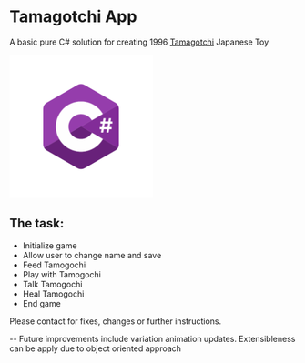 # Tamagotchi App

<p>A basic pure C# solution for creating 1996 <a href="https://en.wikipedia.org/wiki/Tamagotchi">Tamagotchi</a> Japanese Toy</p>

<img src="https://github.com/fabianfranklinhuffstead/tamagotchiApp/blob/master/image.png" height="50%" width="50%">

<h2>The task: </h2>
<ul>
  <li>Initialize game</li>
  <li>Allow user to change name and save</li>
  <li>Feed Tamogochi</li>
  <li>Play with Tamogochi</li>
  <li>Talk Tamogochi</li>
  <li>Heal Tamogochi</li>
  <li>End game</li>
</ul>

<p>Please contact for fixes, changes or further instructions.</p>
<p> -- Future improvements include variation animation updates. Extensibleness can be apply due to object oriented approach</p>
